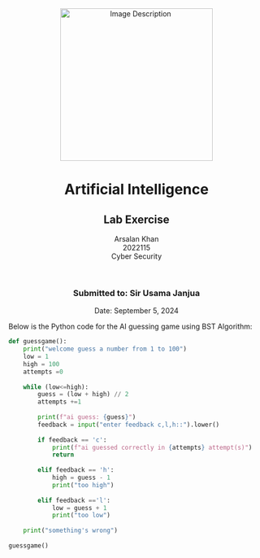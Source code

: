 <!-- Centered content -->
<div align="center">
  <!-- Image -->
  <img src="https://github.com/user-attachments/assets/aa697654-16be-4b74-9d79-e035dc95833d" alt="Image Description" width="300px">
  
  <!-- Title and Information -->
  <h1>Artificial Intelligence</h1>
  <h2>Lab Exercise</h2>
  <p>Arsalan Khan<br>2022115<br>Cyber Security</p>
  <br>
  <h3>Submitted to: Sir Usama Janjua</h3>
  <p>Date: September 5, 2024</p>
</div>

<!--  code -->
Below is the Python code for the AI guessing game using BST Algorithm:

```python
def guessgame():
    print("welcome guess a number from 1 to 100")
    low = 1
    high = 100
    attempts =0
    
    while (low<=high):
        guess = (low + high) // 2
        attempts +=1
        
        print(f"ai guess: {guess}")
        feedback = input("enter feedback c,l,h::").lower()
        
        if feedback == 'c':
            print(f"ai guessed correctly in {attempts} attempt(s)")
            return
    
        elif feedback == 'h':
            high = guess - 1
            print("too high")
        
        elif feedback =='l':
            low = guess + 1
            print("too low")
        
    print("something's wrong")
    
guessgame()
